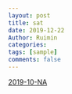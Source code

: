 ```yaml
---
layout: post
title: sat
date: 2019-12-22
Author: Ruimin
categories: 
tags: [sample]
comments: false
---
```


[2019-10-NA](sat\2016-10-NA.pdf)

